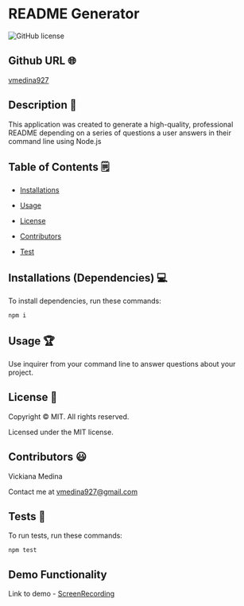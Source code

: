# README Generator
![GitHub license](https://img.shields.io/badge/license-MIT-yellowgreen.svg)
## Github URL 🌐
[vmedina927](https://github.com/vmedina927/)
## Description 📝
This application was created to generate a high-quality, professional README depending on a series of questions a user answers in their command line using Node.js
## Table of Contents 🗒
* [Installations](#dependencies)
* [Usage](#usage)

* [License](#license)

* [Contributors](#contributors)
* [Test](#test)
## Installations (Dependencies) 💻
To install dependencies, run these commands:
```
npm i
```
## Usage 🏆
Use inquirer from your command line to answer questions about your project.
## License 📛
Copyright © MIT. All rights reserved. 
        
Licensed under the MIT license.
## Contributors 😃
Vickiana Medina

Contact me at vmedina927@gmail.com
## Tests 🧪
To run tests, run these commands:
```
npm test
```
## Demo Functionality

Link to demo - [ScreenRecording](https://drive.google.com/file/d/1Xaflxs5sQVd4N9nEIyOTCLd9DGGUuc5D/view)